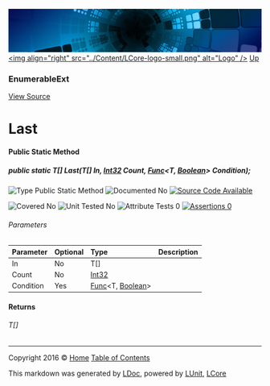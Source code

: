 ![](../Content/LCore-banner-small.png "")
[&lt;img align=&quot;right&quot; src=&quot;../Content/LCore-logo-small.png&quot; alt=&quot;Logo&quot; /&gt;](../../README.md)
[Up](EnumerableExt.md)

### EnumerableExt
[View Source](../Extensions/Reference%20Types/EnumerableExt.cs)

# Last

#### Public Static Method

##### public static T[] Last(T[] In, <a href="https://msdn.microsoft.com/en-us/library/system.int32.aspx" alt="">Int32</a> Count, <a href="https://msdn.microsoft.com/en-us/library/bb549151.aspx" alt="" target="_blank">Func</a>&lt;T, <a href="https://msdn.microsoft.com/en-us/library/system.boolean.aspx" alt="">Boolean</a>&gt; Condition);

![Type Public Static Method](http://b.repl.ca/v1/Type-Public%20Static%20Method-blue.png "")     ![Documented No](http://b.repl.ca/v1/Documented-No-red.png "") [![Source Code Available](http://b.repl.ca/v1/Source%20Code-Available-brightgreen.png "")](../Extensions/Reference%20Types/EnumerableExt.cs#L2192)

![Covered No](http://b.repl.ca/v1/Covered-No-red.png "") ![Unit Tested No](http://b.repl.ca/v1/Unit%20Tested-No-lightgrey.png "") ![Attribute Tests 0](http://b.repl.ca/v1/Attribute%20Tests-0-lightgrey.png "") [![Assertions 0](http://b.repl.ca/v1/Assertions-0-lightgrey.png "")](../Extensions/Reference%20Types/EnumerableExt.cs)

###### Parameters

Parameter | Optional | Type | Description
:---  | :---  | :---  | :--- 
In | No | T[] | 
Count | No | [Int32](https://msdn.microsoft.com/en-us/library/system.int32.aspx) | 
Condition | Yes | <a href="https://msdn.microsoft.com/en-us/library/bb549151.aspx" alt="" target="_blank">Func</a>&lt;T, [Boolean](https://msdn.microsoft.com/en-us/library/system.boolean.aspx)&gt; | 


#### Returns

###### T[]



---

Copyright 2016 &copy; [Home](../../README.md) [Table of Contents](../../TableOfContents.md)

This markdown was generated by [LDoc](https://github.com/CodeSingularity/LDoc), powered by [LUnit](https://github.com/CodeSingularity/LUnit), [LCore](https://github.com/CodeSingularity/LCore)
